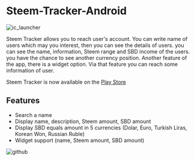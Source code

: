 # Steem-Tracker-Android

![ic_launcher](https://user-images.githubusercontent.com/15522554/36643823-ea518696-1a61-11e8-8d66-50cfac6c1e86.png)

Steem Tracker allows you to reach user's account. You can write name of users which may you interest, then you can see the details of users. you can see the name, information, Steem range and SBD income of the users. you have the chance to see another currency position. Another feature of the app, there is a widget option. Via that feature you can reach some information of user.


Steem Tracker is now available on the [Play Store](https://play.google.com/store/apps/details?id=com.denzcoskun.steemtrackerandroid)

## Features

- Search a name
- Display name, description, Steem amount, SBD amount
- Display SBD equals amount in 5 currencies (Dolar, Euro, Turkish Liras, Korean Won, Russian Ruble)
- Widget support (name, Steem amount, SBD amount)



![github](https://user-images.githubusercontent.com/15522554/36643822-ea323106-1a61-11e8-93d1-4ea7e57f5540.jpg)
